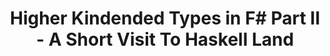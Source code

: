---
published: false
layout: post
title: Higher Kindended Types in F# Part II - A Short Visit To Haskell Land
tags:
- F#
- Higher Kinded Types
---